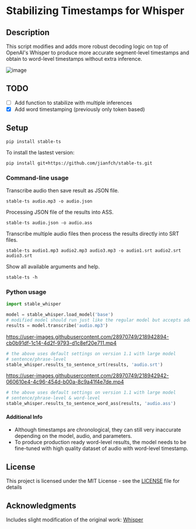 # Stabilizing Timestamps for Whisper

## Description
This script modifies and adds more robust decoding logic on top of OpenAI's Whisper to produce more accurate segment-level timestamps and obtain to word-level timestamps without extra inference.

![image](https://user-images.githubusercontent.com/28970749/218944014-b915af81-1cf5-4522-a823-e0f476fcc550.png)


## TODO
- [ ] Add function to stabilize with multiple inferences
- [x] Add word timestamping (previously only token based)

## Setup
```
pip install stable-ts
```

To install the lastest version:
```commandline
pip install git+https://github.com/jianfch/stable-ts.git
```

### Command-line usage
Transcribe audio then save result as JSON file.
```commandline
stable-ts audio.mp3 -o audio.json
```
Processing JSON file of the results into ASS.
```commandline
stable-ts audio.json -o audio.ass
```
Transcribe multiple audio files then process the results directly into SRT files.
```commandline
stable-ts audio1.mp3 audio2.mp3 audio3.mp3 -o audio1.srt audio2.srt audio3.srt
```
Show all available arguments and help.
```commandline
stable-ts -h
```

### Python usage
```python
import stable_whisper

model = stable_whisper.load_model('base')
# modified model should run just like the regular model but accepts additional parameters
results = model.transcribe('audio.mp3')
```

https://user-images.githubusercontent.com/28970749/218942894-cb0b91df-1c14-4d2f-9793-d1c8ef20e711.mp4


```python
# the above uses default settings on version 1.1 with large model
# sentence/phrase-level
stable_whisper.results_to_sentence_srt(results, 'audio.srt')
```

https://user-images.githubusercontent.com/28970749/218942942-060610e4-4c96-454d-b00a-8c9a41f4e7de.mp4


```python
# the above uses default settings on version 1.1 with large model
# sentence/phrase-level & word-level
stable_whisper.results_to_sentence_word_ass(results, 'audio.ass')
```
#### Additional Info
* Although timestamps are chronological, they can still very inaccurate depending on the model, audio, and parameters.
* To produce production ready word-level results, the model needs to be fine-tuned with high quality dataset of audio with word-level timestamp.

## License
This project is licensed under the MIT License - see the [LICENSE](LICENSE) file for details

## Acknowledgments
Includes slight modification of the original work: [Whisper](https://github.com/openai/whisper)
